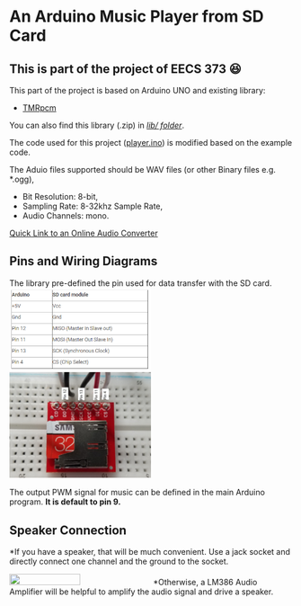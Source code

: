 An Arduino Music Player from SD Card
===========

**This is part of the project of EECS 373** :laughing:
-----------
This part of the project is based on Arduino UNO and existing library:

   * [TMRpcm](https://github.com/TMRh20/TMRpcm)

You can also find this library (.zip) in [*lib/ folder*](https://github.com/littlesi789/Music_Player_Arduino_SDCard/tree/master/lib).

The code used for this project ([player.ino](https://github.com/littlesi789/Music_Player_Arduino_SDCard/blob/master/player/player.ino)) is modified based on the example code.

The Aduio files supported should be WAV files (or other Binary files e.g. \*.ogg),
  - Bit Resolution: 8-bit, 
  - Sampling Rate: 8-32khz Sample Rate, 
  - Audio Channels: mono.

[Quick Link to an Online Audio Converter](https://audio.online-convert.com/convert-to-wav)

Pins and Wiring Diagrams
--------
The library pre-defined the pin used for data transfer with the SD card.
<img src="https://github.com/littlesi789/Music_Player_Arduino_SDCard/blob/master/pinMap.PNG" width="50%" height="50%">
<img src="https://github.com/littlesi789/Music_Player_Arduino_SDCard/blob/master/wiring_diagram.jpg" width="50%" height="50%">

The output PWM signal for music can be defined in the main Arduino program.
**It is default to pin 9.**

Speaker Connection
--------
*If you have a speaker, that will be much convenient. Use a jack socket and directly connect one channel and the ground to the socket.

<img src="https://cdn1.bigcommerce.com/server800/a8995/products/1032/images/3867/3.5MM_STEREO_JACK_black__86802.1501105214.1280.1280.jpg?c=2" width="50%" height="50%">
*Otherwise, a LM386 Audio Amplifier will be helpful to amplify the audio signal and drive a speaker.
